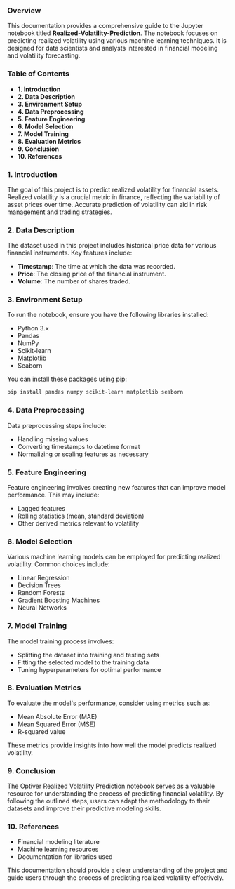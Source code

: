 ### Overview

This documentation provides a comprehensive guide to the Jupyter notebook titled **Realized-Volatility-Prediction**. The notebook focuses on predicting realized volatility using various machine learning techniques. It is designed for data scientists and analysts interested in financial modeling and volatility forecasting.

### Table of Contents

- **1. Introduction**
- **2. Data Description**
- **3. Environment Setup**
- **4. Data Preprocessing**
- **5. Feature Engineering**
- **6. Model Selection**
- **7. Model Training**
- **8. Evaluation Metrics**
- **9. Conclusion**
- **10. References**

### 1. Introduction

The goal of this project is to predict realized volatility for financial assets. Realized volatility is a crucial metric in finance, reflecting the variability of asset prices over time. Accurate prediction of volatility can aid in risk management and trading strategies.

### 2. Data Description

The dataset used in this project includes historical price data for various financial instruments. Key features include:

- **Timestamp**: The time at which the data was recorded.
- **Price**: The closing price of the financial instrument.
- **Volume**: The number of shares traded.

### 3. Environment Setup

To run the notebook, ensure you have the following libraries installed:

- Python 3.x
- Pandas
- NumPy
- Scikit-learn
- Matplotlib
- Seaborn

You can install these packages using pip:

```bash
pip install pandas numpy scikit-learn matplotlib seaborn

```

### 4. Data Preprocessing

Data preprocessing steps include:

- Handling missing values
- Converting timestamps to datetime format
- Normalizing or scaling features as necessary

### 5. Feature Engineering

Feature engineering involves creating new features that can improve model performance. This may include:

- Lagged features
- Rolling statistics (mean, standard deviation)
- Other derived metrics relevant to volatility

### 6. Model Selection

Various machine learning models can be employed for predicting realized volatility. Common choices include:

- Linear Regression
- Decision Trees
- Random Forests
- Gradient Boosting Machines
- Neural Networks

### 7. Model Training

The model training process involves:

- Splitting the dataset into training and testing sets
- Fitting the selected model to the training data
- Tuning hyperparameters for optimal performance

### 8. Evaluation Metrics

To evaluate the model's performance, consider using metrics such as:

- Mean Absolute Error (MAE)
- Mean Squared Error (MSE)
- R-squared value

These metrics provide insights into how well the model predicts realized volatility.

### 9. Conclusion

The Optiver Realized Volatility Prediction notebook serves as a valuable resource for understanding the process of predicting financial volatility. By following the outlined steps, users can adapt the methodology to their datasets and improve their predictive modeling skills.

### 10. References

- Financial modeling literature
- Machine learning resources
- Documentation for libraries used

This documentation should provide a clear understanding of the project and guide users through the process of predicting realized volatility effectively.